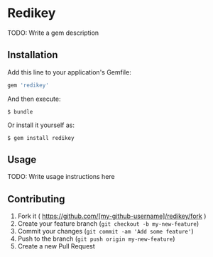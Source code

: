 # Redikey

TODO: Write a gem description

## Installation

Add this line to your application's Gemfile:

```ruby
gem 'redikey'
```

And then execute:

    $ bundle

Or install it yourself as:

    $ gem install redikey

## Usage

TODO: Write usage instructions here

## Contributing

1. Fork it ( https://github.com/[my-github-username]/redikey/fork )
2. Create your feature branch (`git checkout -b my-new-feature`)
3. Commit your changes (`git commit -am 'Add some feature'`)
4. Push to the branch (`git push origin my-new-feature`)
5. Create a new Pull Request
